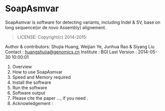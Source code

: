 SoapAsmvar
==========
SoapAsmvar is software for detecting variants, including Indel & SV, base on long sequence(or de novo Assembly) alignement.

> LICENSE:
> Copyright(c) 2014-2015:

Author & contributors: Shujia Huang, Weijian Ye, Junhua Rao & Siyang Liu
Contact              : huangshujia@genomics.cn
Institute            : BGI
Last Version         : 2014-05-30 10:00:01

1. Overview
2. How to use SoapAsmvar
3. Speed and Memory required
4. Install the software
5. Run the software
6. Software output 
7. Please cite the paper ..., if you need .
8. Acknowledgement :

